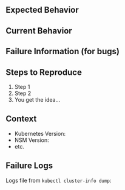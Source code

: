 ## Expected Behavior

<!--- Please describe the behavior you are expecting -->

## Current Behavior

<!--- What is the current behavior? -->

## Failure Information (for bugs)

<!--- Please help provide information about the failure if this is a bug. If it is not a bug, please remove the rest of this template. -->

## Steps to Reproduce

<!--- Please provide detailed steps for reproducing the issue: -->

1. Step 1
2. Step 2
3. You get the idea...

## Context

<!--- Please provide any relevant information about your setup. This is important in case the issue is not reproducible except for under certain conditions. -->

* Kubernetes Version:
* NSM Version:
* etc.

## Failure Logs

<!--- Please include any relevant log snippets or files here. Collect the logs via cluster-info dump.-->
Logs file from ``kubectl cluster-info dump``:
